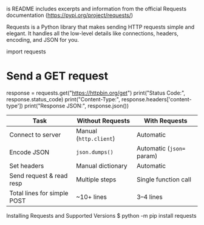 is README includes excerpts and information from the official Requests documentation (https://pypi.org/project/requests/)

Requests is a Python library that makes sending HTTP requests simple and elegant. 
It handles all the low-level details like connections, headers, encoding, and JSON for you.


import requests
# Send a GET request
response = requests.get("https://httpbin.org/get")
print("Status Code:", response.status_code)
print("Content-Type:", response.headers['content-type'])
print("Response JSON:", response.json())



| Task                        | Without Requests       | With Requests             |
| --------------------------- | ---------------------- | ------------------------- |
| Connect to server           | Manual (`http.client`) | Automatic                 |
| Encode JSON                 | `json.dumps()`         | Automatic (`json=` param) |
| Set headers                 | Manual dictionary      | Automatic                 |
| Send request & read resp    | Multiple steps         | Single function call      |
| Total lines for simple POST | ~10+ lines             | 3–4 lines                 |

Installing Requests and Supported Versions
$ python -m pip install requests
   
